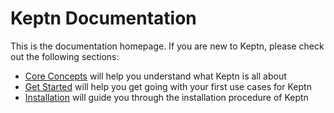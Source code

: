 # Keptn Documentation

This is the documentation homepage.
If you are new to Keptn, please check out the following sections:

- [Core Concepts](./core-concepts/index.md) will help you understand what Keptn is all about
- [Get Started](./getting-started/index.md) will help you get going with your first use cases for Keptn
- [Installation](./installation/index.md) will guide you through the installation procedure of Keptn
